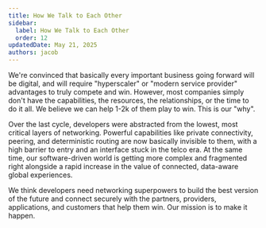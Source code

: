 ```yaml
---
title: How We Talk to Each Other
sidebar:
  label: How We Talk to Each Other
  order: 12
updatedDate: May 21, 2025
authors: jacob
---
```


We're convinced that basically every important business going forward will be digital, and will require "hyperscaler" or "modern service provider" advantages to truly compete and win. However, most companies simply don't have the capabilities, the resources, the relationships, or the time to do it all. We believe we can help 1-2k of them play to win. This is our "why".

Over the last cycle, developers were abstracted from the lowest, most critical layers of networking. Powerful capabilities like private connectivity, peering, and deterministic routing are now basically invisible to them, with a high barrier to entry and an interface stuck in the telco era. At the same time, our software-driven world is getting more complex and fragmented right alongside a rapid increase in the value of connected, data-aware global experiences.

We think developers need networking superpowers to build the best version of the future and connect securely with the partners, providers, applications, and customers that help them win. Our mission is to make it happen.